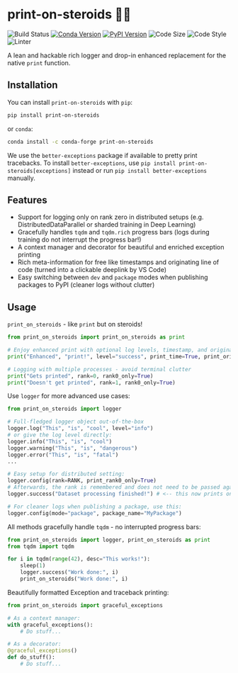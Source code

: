 # print-on-steroids :weight_lifting_man:

![Build Status](https://github.com/konstantinjdobler/print-on-steroids/actions/workflows/test_publish.yml/badge.svg?branch=main) [![Conda Version](https://img.shields.io/conda/vn/conda-forge/print-on-steroids)](https://anaconda.org/conda-forge/print-on-steroids) [![PyPI Version](https://img.shields.io/pypi/v/print-on-steroids.svg)](https://pypi.python.org/pypi/print-on-steroids) ![Code Size](https://img.shields.io/github/languages/code-size/konstantinjdobler/print-on-steroids) ![Code Style](https://img.shields.io/badge/code%20style-black-black) ![Linter](https://img.shields.io/badge/linter-ruff-blue)

A lean and hackable rich logger and drop-in enhanced replacement for the native `print` function.

## Installation

You can install `print-on-steroids` with `pip`:

```bash
pip install print-on-steroids
```

or `conda`:

```bash
conda install -c conda-forge print-on-steroids
```

We use the `better-exceptions` package if available to pretty print tracebacks. To install `better-exceptions`, use `pip install print-on-steroids[exceptions]` instead or run `pip install better-exceptions` manually.

## Features

- Support for logging only on rank zero in distributed setups (e.g. DistributedDataParallel or sharded training in Deep Learning)
- Gracefully handles `tqdm` and `tqdm.rich` progress bars (logs during training do not interrupt the progress bar!)
- A context manager and decorator for beautiful and enriched exception printing
- Rich meta-information for free like timestamps and originating line of code (turned into a clickable deeplink by VS Code)
- Easy switching between `dev` and `package` modes when publishing packages to PyPI (cleaner logs without clutter)

## Usage

`print_on_steroids` - like `print` but on steroids!

```python
from print_on_steroids import print_on_steroids as print

# Enjoy enhanced print with optional log levels, timestamp, and originating line of code
print("Enhanced", "print!", level="success", print_time=True, print_origin=True)

# Logging with multiple processes - avoid terminal clutter
print("Gets printed", rank=0, rank0_only=True)
print("Doesn't get printed", rank=1, rank0_only=True)
```

Use `logger` for more advanced use cases:

```python
from print_on_steroids import logger

# Full-fledged logger object out-of-the-box
logger.log("This", "is", "cool", level="info")
# or give the log level directly:
logger.info("This", "is", "cool")
logger.warning("This", "is", "dangerous")
logger.error("This", "is", "fatal")
...

# Easy setup for distributed setting:
logger.config(rank=RANK, print_rank0_only=True)
# Afterwards, the rank is remembered and does not need to be passed agai
logger.success("Dataset processing finished!") # <-- this now prints only on rank zero

# For cleaner logs when publishing a package, use this:
logger.config(mode="package", package_name="MyPackage")
```

All methods gracefully handle `tqdm` - no interrupted progress bars:

```python
from print_on_steroids import logger, print_on_steroids as print
from tqdm import tqdm

for i in tqdm(range(42), desc="This works!"):
    sleep(1)
    logger.success("Work done:", i)
    print_on_steroids("Work done:", i)
```

Beautifully formatted Exception and traceback printing:

```python
from print_on_steroids import graceful_exceptions

# As a context manager:
with graceful_exceptions():
    # Do stuff...

# As a decorator:
@graceful_exceptions()
def do_stuff():
    # Do stuff...
```

